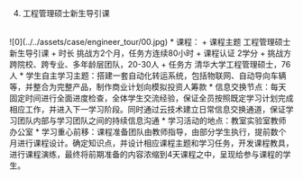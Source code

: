  4. 工程管理硕士新生导引课
 <br>
 ![0](../../assets/case/engineer_tour/00.jpg)
    * 课程：
        + 课程主题	工程管理硕士新生导引课
        + 时长	挑战方2个月，任务方连续80小时
        + 课程认证	2学分
        + 挑战方	跨院校、跨专业、多年龄层团队，20-30人
        + 任务方	清华大学工程管理硕士，76人
    * 学生自主学习主题：搭建一套自动化转运系统，包括物联网、自动导向车辆等，并整合为完整产品，制作商业计划向模拟投资人筹款
    * 信息交换节点：每天固定时间进行全面进度检查，全体学生交流经验，保证全员按照既定学习计划完成相应工作，并进入下一学习阶段。同时通过云技术建立日常信息交换通道，保证学习团队内部与学习团队之间的持续信息沟通
    * 学习活动的地点：教室实验室教师办公室
    * 学习重心前移：课程准备团队由教师指导，由部分学生执行，提前数个月进行课程设计。确定知识点，并设计相应课程主题和学习任务，开发课程教具，进行课程演练，最终将前期准备的内容浓缩到4天课程之中，呈现给参与课程的学生。
